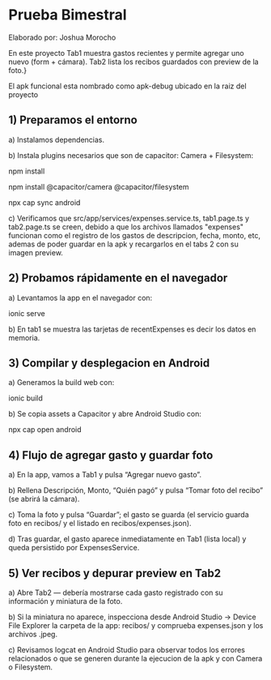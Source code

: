 # Prueba Bimestral
Elaborado por: Joshua Morocho

En este proyecto Tab1 muestra gastos recientes y permite agregar uno nuevo (form + cámara). Tab2 lista los recibos guardados con preview de la foto.}

El apk funcional esta nombrado como apk-debug ubicado en la raiz del proyecto

## 1) Preparamos el entorno
   
  a) Instalamos dependencias.

  b) Instala plugins necesarios que son de capacitor: Camera + Filesystem:
  
npm install
  
npm install @capacitor/camera @capacitor/filesystem

npx cap sync android

c) Verificamos que src/app/services/expenses.service.ts, tab1.page.ts y tab2.page.ts se creen, debido a que los archivos llamados "expenses" funcionan como el registro de los gastos de descripcion, fecha, monto, etc, ademas de poder guardar en la apk y recargarlos en el tabs 2 con su imagen preview.

## 2) Probamos rápidamente en el navegador 
   
a) Levantamos la app en el navegador con:

ionic serve

b) En tab1 se muestra las tarjetas de recentExpenses es decir los datos en memoria.

## 3) Compilar y desplegacion en Android
   
a) Generamos la build web con:

ionic build

b) Se copia assets a Capacitor y abre Android Studio con:

npx cap open android

## 4) Flujo de agregar gasto y guardar foto
   
a) En la app, vamos a Tab1 y pulsa “Agregar nuevo gasto”.

b) Rellena Descripción, Monto, “Quién pagó” y pulsa “Tomar foto del recibo” (se abrirá la cámara).

c) Toma la foto y pulsa “Guardar”; el gasto se guarda (el servicio guarda foto en recibos/ y el listado en recibos/expenses.json).

d) Tras guardar, el gasto aparece inmediatamente en Tab1 (lista local) y queda persistido por ExpensesService.

## 5) Ver recibos y depurar preview en Tab2
   
a) Abre Tab2 — debería mostrarse cada gasto registrado con su información y miniatura de la foto.

b) Si la miniatura no aparece, inspecciona desde Android Studio → Device File Explorer la carpeta de la app: recibos/ y comprueba expenses.json y los archivos .jpeg.

c) Revisamos logcat en Android Studio para observar todos los errores relacionados o que se generen durante la ejecucion de la apk y con Camera o Filesystem.


